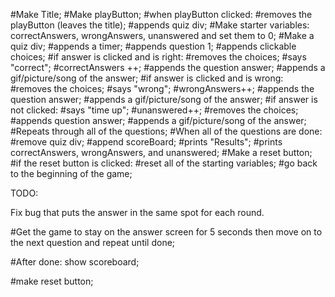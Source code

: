 #Make Title;
#Make playButton;
  #when playButton clicked:
    #removes the playButton (leaves the title);
    #appends quiz div;
#Make starter variables: correctAnswers, wrongAnswers, unanswered and set them to 0;
#Make a quiz div;
    #appends a timer;
    #appends question 1;
    #appends clickable choices;
      #if answer is clicked and is right:
        #removes the choices;
        #says "correct";
        #correctAnswers ++;
        #appends the question answer;
        #appends a gif/picture/song of the answer;
      #if answer is clicked and is wrong:        
        #removes the choices;
        #says "wrong";
        #wrongAnswers++;
        #appends the question answer;
        #appends a gif/picture/song of the answer;
      #if answer is not clicked:
        #says "time up";
        #unanswered++;
        #removes the choices;
        #appends question answer;
        #appends a gif/picture/song of the answer;
#Repeats through all of the questions;
    #When all of the questions are done:
      #remove quiz div;
      #append scoreBoard;
      #prints "Results";
      #prints correctAnswers, wrongAnswers, and unanswered;
#Make a reset button;
    #if the reset button is clicked:
      #reset all of the starting variables;
      #go back to the beginning of the game;

TODO:

Fix bug that puts the answer in the same spot for each round.

#Get the game to stay on the answer screen for 5 seconds then move on to the next question and repeat until done;

#After done: show scoreboard;

#make reset button;